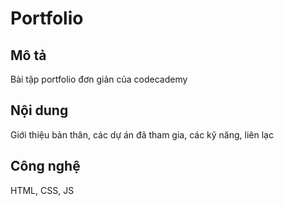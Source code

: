 # Portfolio
## Mô tả
Bài tập portfolio đơn giản của codecademy
## Nội dung
Giới thiệu bản thân, các dự án đã tham gia, các kỹ năng, liên lạc
## Công nghệ
HTML, CSS, JS
